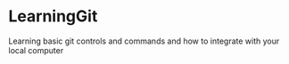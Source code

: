 # LearningGit
Learning basic git controls and commands and how to integrate with your local computer
